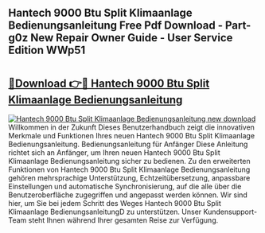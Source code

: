 ## Hantech 9000 Btu Split Klimaanlage Bedienungsanleitung Free Pdf Download - Part-g0z New Repair Owner Guide - User Service Edition WWp51

# <h2><a href="http://df1aykc.blite.top/?on=Hantech+9000+Btu+Split+Klimaanlage+Bedienungsanleitung">🔗Download 👉🔴 Hantech 9000 Btu Split Klimaanlage Bedienungsanleitung</a></h2>

[![Hantech 9000 Btu Split Klimaanlage Bedienungsanleitung new download](https://i.imgur.com/lujVjoI.png)](http://df1aykc.blite.top/?on=Hantech+9000+Btu+Split+Klimaanlage+Bedienungsanleitung)
Willkommen in der Zukunft Dieses Benutzerhandbuch zeigt die innovativen Merkmale und Funktionen Ihres neuen Hantech 9000 Btu Split Klimaanlage Bedienungsanleitung. Bedienungsanleitung für Anfänger Diese Anleitung richtet sich an Anfänger, um Ihren neuen Hantech 9000 Btu Split Klimaanlage Bedienungsanleitung sicher zu bedienen. Zu den erweiterten Funktionen von Hantech 9000 Btu Split Klimaanlage Bedienungsanleitung gehören mehrsprachige Unterstützung, Echtzeitübersetzung, anpassbare Einstellungen und automatische Synchronisierung, auf die alle über die Benutzeroberfläche zugegriffen und angepasst werden können. Wir sind hier, um Sie bei jedem Schritt des Weges Hantech 9000 Btu Split Klimaanlage BedienungsanleitungD zu unterstützen. Unser Kundensupport-Team steht Ihnen während Ihrer gesamten Reise zur Verfügung.
